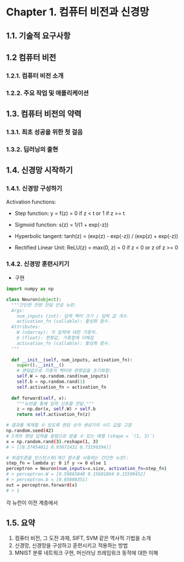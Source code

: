 # Chapter 1. 컴퓨터 비전과 신경망

## 1.1. 기술적 요구사항

## 1.2 컴퓨터 비전

### 1.2.1. 컴퓨터 비전 소개

### 1.2.2. 주요 작업 및 애플리케이션

## 1.3. 컴퓨터 비전의 약력

### 1.3.1. 최초 성공을 위한 첫 걸음

### 1.3.2. 딥러닝의 출현

## 1.4. 신경망 시작하기

### 1.4.1. 신경망 구성하기

Activation functions:

- Step function: y = f(z) = 0 if z < t or 1 if z >= t

- Sigmoid function: s(z) = 1/(1 + exp(-z))

- Hyperbolic tangent: tanh(z) = (exp(z) - exp(-z)) / (exp(z) + exp(-z))

- Rectified Linear Unit: ReLU(z) = max(0, z) = 0 if z < 0 or z of z >= 0

### 1.4.2. 신경망 훈련시키기

- 구현
```Python
import numpy as np

class Neuron(object):
  """간단한 전방 전달 인공 뉴런.
  Args:
    num_inputs (int): 입력 벡터 크기 / 입력 값 개수.
    activation_fn (callable): 활성화 함수.
  Attributes:
    W (ndarray): 각 입력에 대한 가중치.
    b (float): 편향값, 가중합에 더해짐
    activation_fn (callable): 활성화 함수.
  """
  
  def __init__(self, num_inputs, activation_fn):
    super().__init__()
    # 랜덤값으로 가중치 벡터와 편향값을 초기화함:
    self.W = np.random.rand(num_inputs)
    self.b = np.random.rand(1)
    self.activation_fn = activation_fn
    
  def forward(self, x):
    """뉴런을 통해 입력 신호를 전달."""
    z = np.dor(x, self.W) + self.b
    return self.activation_fn(z)
```

```bash
# 결과를 복제할 수 있도록 랜덤 숫자 생성기의 시드 값을 고정
np.random.seed(42)
# 3개의 랜덤 입력을 칼럼으로 받을 수 있는 배열 (shape = `(1, 3)`)
x = np.random.rand(3).reshape(1, 3)
# > [[0.37454012 0.95071431 0.73199394]]

# 퍼셉트론을 인스턴스화(계단 함수를 사용하는 간단한 뉴런):
step_fn = lambda y: 0 if y <= 0 else 1
perceptron = Neuron(num_inputs=x.size, activation_fn=step_fn)
# > perceptron.W = [0.59865848 0.15601864 0.15599452]
# > perceptron.b = [0.05808351]
out = perceptron.forward(x)
# > 1
```

각 뉴런이 이전 계층에서 

## 1.5. 요약

1. 컴퓨터 비전, 그 도전 과제, SIFT, SVM 같은 역사적 기법을 소개
2. 신경망, 신경망을 구성하고 훈련시키고 적용하는 방법
3. MNIST 분류 네트워크 구현, 머신러닝 프레임워크 동작에 대한 이해
